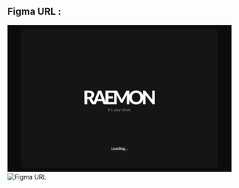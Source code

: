 ## Figma URL : 
![UI](https://github.com/cppqtdev/RAEMON/blob/main/screenshots/EV%20UI%20-%20Splash%20Screen%20(Loading).png)
![Figma URL](https://www.figma.com/proto/TnfgSUpsAM6lcpu1r5iuXm?kind=proto&node-id=1-2&page-id=0:1&scaling=scale-down&starting-point-node-id=108:1139)
